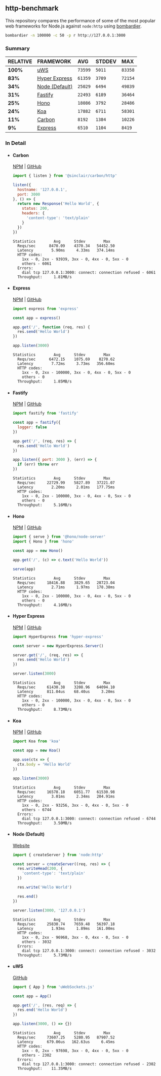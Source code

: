 ## http-benchmark

This repository compares the performance of some of the most popular web frameworks for Node.js against `node:http` using [bombardier](https://github.com/codesenberg/bombardier).

```bash
bombardier -n 100000 -c 50 -p r http://127.0.0.1:3000
```

### Summary

| RELATIVE | FRAMEWORK | AVG | STDDEV | MAX |
| :--- | :--- | :--- | :--- | :--- |
| **100%** | [uWS](#uws) | `73599` | `5011` | `83358` |
| **83%** | [Hyper Express](#hyper-express) | `61359` | `3709` | `72154` |
| **34%** | [Node (Default)](#node-default) | `25029` | `6494` | `49839` |
| **31%** | [Fastify](#fastify) | `22493` | `6189` | `36464` |
| **25%** | [Hono](#hono) | `18086` | `3792` | `28486` |
| **24%** | [Koa](#koa) | `17882` | `6711` | `58301` |
| **11%** | [Carbon](#carbon) | `8192` | `1384` | `10226` |
| **9%** | [Express](#express) | `6510` | `1104` | `8419` |


### In Detail

- #### Carbon
  [NPM](https://npmjs.com/@sinclair/carbon) | [GitHub](https://github.com/sinclairzx81/carbon)
  ```js
  import { listen } from '@sinclair/carbon/http'

  listen({
    hostname: '127.0.0.1',
    port: 3000
  }, () => {
    return new Response('Hello World', {
      status: 200,
      headers: {
        'content-type': 'text/plain'
      }
    })
  })
  ```

  ```
  Statistics        Avg      Stdev        Max
    Reqs/sec      8470.09    4370.34   54452.50
    Latency        5.90ms     4.33ms   374.14ms
    HTTP codes:
      1xx - 0, 2xx - 93939, 3xx - 0, 4xx - 0, 5xx - 0
      others - 6061
    Errors:
      dial tcp 127.0.0.1:3000: connect: connection refused - 6061
    Throughput:     1.81MB/s
  ```

- #### Express
  [NPM](https://npmjs.com/express) | [GitHub](https://github.com/expressjs/express)
  ```js
  import express from 'express'

  const app = express()

  app.get('/', function (req, res) {
    res.send('Hello World')
  })

  app.listen(3000)
  ```

  ```
  Statistics        Avg      Stdev        Max
    Reqs/sec      6472.15    1075.69    8270.62
    Latency        7.72ms     3.73ms   356.60ms
    HTTP codes:
      1xx - 0, 2xx - 100000, 3xx - 0, 4xx - 0, 5xx - 0
      others - 0
    Throughput:     1.85MB/s
  ```

- #### Fastify
  [NPM](https://npmjs.com/fastify) | [GitHub](https://github.com/fastify/fastify)
  ```js
  import fastify from 'fastify'

  const app = fastify({
    logger: false
  })

  app.get('/', (req, res) => {
    res.send('Hello World')
  })

  app.listen({ port: 3000 }, (err) => {
    if (err) throw err
  })
  ```

  ```
  Statistics        Avg      Stdev        Max
    Reqs/sec     22729.99    5827.89   37221.07
    Latency        2.20ms     2.01ms   177.75ms
    HTTP codes:
      1xx - 0, 2xx - 100000, 3xx - 0, 4xx - 0, 5xx - 0
      others - 0
    Throughput:     5.16MB/s
  ```

- #### Hono
  [NPM](https://npmjs.com/hono) | [GitHub](https://github.com/honojs/hono)
  ```js
  import { serve } from '@hono/node-server'
  import { Hono } from 'hono'

  const app = new Hono()

  app.get('/', (c) => c.text('Hello World'))

  serve(app)
  ```

  ```
  Statistics        Avg      Stdev        Max
    Reqs/sec     18416.88    3829.65   28723.04
    Latency        2.71ms     1.97ms   178.38ms
    HTTP codes:
      1xx - 0, 2xx - 100000, 3xx - 0, 4xx - 0, 5xx - 0
      others - 0
    Throughput:     4.16MB/s
  ```

- #### Hyper Express
  [NPM](https://npmjs.com/hyper-express) | [GitHub](https://github.com/kartikk221/hyper-express)
  ```js
  import HyperExpress from 'hyper-express'

  const server = new HyperExpress.Server()

  server.get('/', (req, res) => {
    res.send('Hello World')
  })

  server.listen(3000)
  ```

  ```
  Statistics        Avg      Stdev        Max
    Reqs/sec     61430.38    3208.96   64094.10
    Latency      811.04us    68.40us     3.20ms
    HTTP codes:
      1xx - 0, 2xx - 100000, 3xx - 0, 4xx - 0, 5xx - 0
      others - 0
    Throughput:     8.73MB/s
  ```

- #### Koa
  [NPM](https://npmjs.com/koa) | [GitHub](https://github.com/koajs/koa)
  ```js
  import Koa from 'koa'

  const app = new Koa()

  app.use(ctx => {
    ctx.body = 'Hello World'
  })

  app.listen(3000)
  ```

  ```
  Statistics        Avg      Stdev        Max
    Reqs/sec     16578.18    6051.77   61530.98
    Latency        3.01ms     2.34ms   204.91ms
    HTTP codes:
      1xx - 0, 2xx - 93256, 3xx - 0, 4xx - 0, 5xx - 0
      others - 6744
    Errors:
      dial tcp 127.0.0.1:3000: connect: connection refused - 6744
    Throughput:     3.50MB/s
  ```

- #### Node (Default)
  [Website](https://nodejs.org/api/http.html)
  ```js
  import { createServer } from 'node:http'

  const server = createServer((req, res) => {
    res.writeHead(200, {
      'content-type': 'text/plain'
    })

    res.write('Hello World')

    res.end()
  })

  server.listen(3000, '127.0.0.1')
  ```

  ```
  Statistics        Avg      Stdev        Max
    Reqs/sec     25830.74    7659.48   56397.18
    Latency        1.93ms     1.89ms   161.00ms
    HTTP codes:
      1xx - 0, 2xx - 96968, 3xx - 0, 4xx - 0, 5xx - 0
      others - 3032
    Errors:
      dial tcp 127.0.0.1:3000: connect: connection refused - 3032
    Throughput:     5.73MB/s
  ```

- #### uWS
  [GitHub](https://github.com/uNetworking/uWebSockets.js)
  ```js
  import { App } from 'uWebSockets.js'

  const app = App()

  app.get('/', (res, req) => {
    res.end('Hello World')
  })

  app.listen(3000, () => {})
  ```

  ```
  Statistics        Avg      Stdev        Max
    Reqs/sec     73607.25    5280.95   87907.52
    Latency      679.06us   162.63us     6.45ms
    HTTP codes:
      1xx - 0, 2xx - 97698, 3xx - 0, 4xx - 0, 5xx - 0
      others - 2302
    Errors:
      dial tcp 127.0.0.1:3000: connect: connection refused - 2302
    Throughput:    11.35MB/s
  ```


